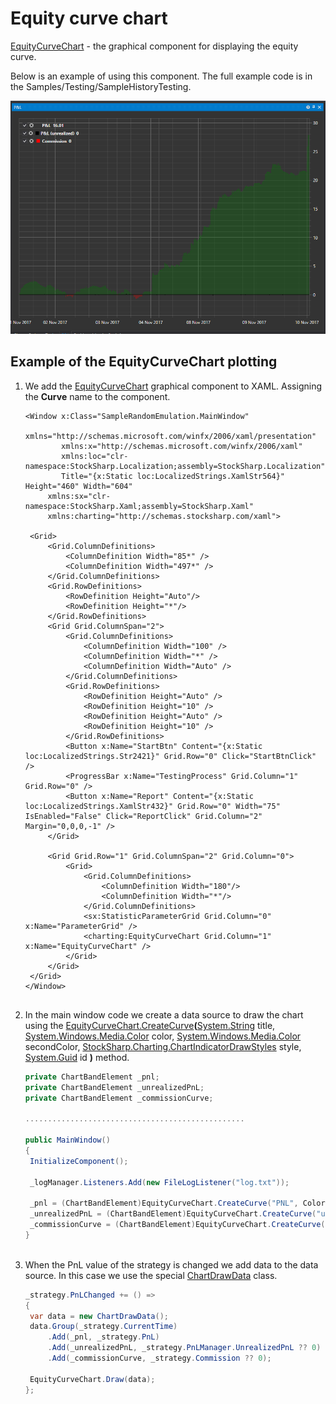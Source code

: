 # Equity curve chart

[EquityCurveChart](xref:StockSharp.Xaml.Charting.EquityCurveChart) \- the graphical component for displaying the equity curve. 

Below is an example of using this component. The full example code is in the Samples\/Testing\/SampleHistoryTesting. 

![Gui EquityCurveChart](../../../../images/gui_equitycurvechart.png)

## Example of the EquityCurveChart plotting

1. We add the [EquityCurveChart](xref:StockSharp.Xaml.Charting.EquityCurveChart) graphical component to XAML. Assigning the **Curve** name to the component. 

   ```xaml
   <Window x:Class="SampleRandomEmulation.MainWindow"
           xmlns="http://schemas.microsoft.com/winfx/2006/xaml/presentation"
           xmlns:x="http://schemas.microsoft.com/winfx/2006/xaml"
           xmlns:loc="clr-namespace:StockSharp.Localization;assembly=StockSharp.Localization"
           Title="{x:Static loc:LocalizedStrings.XamlStr564}" Height="460" Width="604"
   		xmlns:sx="clr-namespace:StockSharp.Xaml;assembly=StockSharp.Xaml"
   		xmlns:charting="http://schemas.stocksharp.com/xaml">
       
   	<Grid>
   		<Grid.ColumnDefinitions>
   			<ColumnDefinition Width="85*" />
   			<ColumnDefinition Width="497*" />
   		</Grid.ColumnDefinitions>
   		<Grid.RowDefinitions>
   			<RowDefinition Height="Auto"/>
   			<RowDefinition Height="*"/>
   		</Grid.RowDefinitions>
   		<Grid Grid.ColumnSpan="2">
   			<Grid.ColumnDefinitions>
   				<ColumnDefinition Width="100" />
   				<ColumnDefinition Width="*" />
   				<ColumnDefinition Width="Auto" />
   			</Grid.ColumnDefinitions>
   			<Grid.RowDefinitions>
   				<RowDefinition Height="Auto" />
   				<RowDefinition Height="10" />
   				<RowDefinition Height="Auto" />
   				<RowDefinition Height="10" />
   			</Grid.RowDefinitions>
   			<Button x:Name="StartBtn" Content="{x:Static loc:LocalizedStrings.Str2421}" Grid.Row="0" Click="StartBtnClick" />
   			<ProgressBar x:Name="TestingProcess" Grid.Column="1" Grid.Row="0" />
   			<Button x:Name="Report" Content="{x:Static loc:LocalizedStrings.XamlStr432}" Grid.Row="0" Width="75" IsEnabled="False" Click="ReportClick" Grid.Column="2" Margin="0,0,0,-1" />
   		</Grid>
   		
   		<Grid Grid.Row="1" Grid.ColumnSpan="2" Grid.Column="0">
   			<Grid>
   				<Grid.ColumnDefinitions>
   					<ColumnDefinition Width="180"/>
   					<ColumnDefinition Width="*"/>
   				</Grid.ColumnDefinitions>
   				<sx:StatisticParameterGrid Grid.Column="0" x:Name="ParameterGrid" />
   				<charting:EquityCurveChart Grid.Column="1" x:Name="EquityCurveChart" />
   			</Grid>
   		</Grid>
   	</Grid>
   </Window>
   	  				
   ```
2. In the main window code we create a data source to draw the chart using the [EquityCurveChart.CreateCurve](xref:StockSharp.Xaml.Charting.EquityCurveChart.CreateCurve(System.String,System.Windows.Media.Color,System.Windows.Media.Color,StockSharp.Charting.ChartIndicatorDrawStyles,System.Guid))**(**[System.String](xref:System.String) title, [System.Windows.Media.Color](xref:System.Windows.Media.Color) color, [System.Windows.Media.Color](xref:System.Windows.Media.Color) secondColor, [StockSharp.Charting.ChartIndicatorDrawStyles](xref:StockSharp.Charting.ChartIndicatorDrawStyles) style, [System.Guid](xref:System.Guid) id **)** method. 

   ```cs
   private ChartBandElement _pnl;
   private ChartBandElement _unrealizedPnL;
   private ChartBandElement _commissionCurve;

   .................................................
                 		
   public MainWindow()
   {
   	InitializeComponent();

   	_logManager.Listeners.Add(new FileLogListener("log.txt"));

	_pnl = (ChartBandElement)EquityCurveChart.CreateCurve("PNL", Colors.Green, ChartIndicatorDrawStyles.Area);
	_unrealizedPnL = (ChartBandElement)EquityCurveChart.CreateCurve("unrealizedPnL", Colors.Black, ChartIndicatorDrawStyles.Line);
	_commissionCurve = (ChartBandElement)EquityCurveChart.CreateCurve("commissionCurve", Colors.Red, ChartIndicatorDrawStyles.Line);
   }
   	  				
   ```
3. When the PnL value of the strategy is changed we add data to the data source. In this case we use the special [ChartDrawData](xref:StockSharp.Xaml.Charting.ChartDrawData) class. 

   ```cs
   _strategy.PnLChanged += () =>
   {
   	var data = new ChartDrawData();
	data.Group(_strategy.CurrentTime)
		.Add(_pnl, _strategy.PnL)
		.Add(_unrealizedPnL, _strategy.PnLManager.UnrealizedPnL ?? 0)
		.Add(_commissionCurve, _strategy.Commission ?? 0);
	
	EquityCurveChart.Draw(data);
   };
   	  				
   ```
